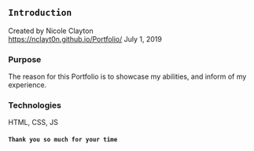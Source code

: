 ## `Introduction`
Created by Nicole Clayton<br/>
https://nclayt0n.github.io/Portfolio/
July 1, 2019

### Purpose
The reason for this Portfolio is to showcase my abilities, and inform of my experience.


### Technologies
HTML, CSS, JS


#### `Thank you so much for your time`
